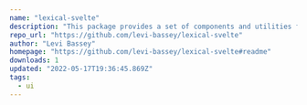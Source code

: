 ```yaml
---
name: "lexical-svelte"
description: "This package provides a set of components and utilities for Lexical that allow for text editing in Svelte applications."
repo_url: "https://github.com/levi-bassey/lexical-svelte"
author: "Levi Bassey"
homepage: "https://github.com/levi-bassey/lexical-svelte#readme"
downloads: 1
updated: "2022-05-17T19:36:45.869Z"
tags: 
  - ui
---
```

